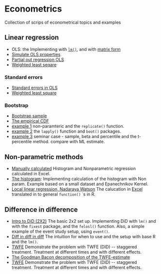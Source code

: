# Econometrics

Collection of scrips of econometrical topics and examples 

## Linear regression
- OLS: the Implementing with [`lm()`](https://github.com/eal024/Econometrics/blob/master/OLS/ols.R), and with [matrix form]() 
- [Simulate OLS properties](https://github.com/eal024/Econometrics/blob/master/OLS/ols_properties.R)
- [Partial out regression OLS](https://github.com/eal024/Econometrics/blob/master/OLS/ols_partial_out_regressors.R)
- [Weighted least seqare](https://github.com/eal024/Econometrics/blob/master/OLS/wls.R)


### Standard errors  
- [Standard errors in OLS](https://github.com/eal024/Econometrics/blob/master/OLS/standarderrors.R)
- [Weighted least square](https://github.com/eal024/Econometrics/blob/master/OLS/weightedls.R)


### Bootstrap 
- [Bootstrap sample]()
- [The empirical CDF]()
- [example 1](https://github.com/eal024/Econometrics/blob/master/bootstrap_example1.R) non-paramteric and the `replicate()` function.
- [example 2]() the `lapply()` function and `boot()` packages.
- [example 3]() seminar case - sample, beta and percentile and the t-percentile method. compare with ML estimate. 

## Non-parametric methods
- [Manually calculated](https://github.com/eal024/Econometrics/blob/master/Nonparametric/histogram_density_manually_calculation.xlsx) Histogram and Nonparametric regression calculated in Excel.
- [The histogram](https://github.com/eal024/Econometrics/blob/master/Nonparametric/histogram.R): Implementing calculation of the histogram with Non param. Example based on a small dataset and Epanechnikov Kernel.
- [Local linear regression, Nadaraya Watson](https://github.com/eal024/Econometrics/blob/master/Nonparametric/local_linear_regression.R) The calucation in [Excel](https://github.com/eal024/Econometrics/blob/master/Nonparametric/histogram_density_manually_calculation.xlsx) translated in to general `function()` `s in R. 


## Difference in difference 
- [Intro to DiD (2X2)](https://github.com/eal024/Econometrics/blob/master/intro_did.R) The basic 2x2 set up. Implementing DiD with `lm()` and with the `fixest` package, and the `felosl()` function. Also, a simple example of the event study setup, using `event()`.
- [Diff in diff in diff]() The intuition for when to use and the setup with base R and the `lm()`.
- [TWFE](https://github.com/eal024/Econometrics/blob/master/twfe.R)  Demonstrate the problem with TWFE (DID) -- staggered treatment. Treatment at different times and with different effects. 
- [The Goodman Bacon decomposition of the TWFE-estimate](https://github.com/eal024/Econometrics/blob/master/goodmanbacon_decomposition.R)
- [TWFE](https://github.com/eal024/Econometrics/blob/master/twfe.R)  Demonstrate the problem with TWFE (DID) -- staggered treatment. Treatment at different times and with different effects. 
